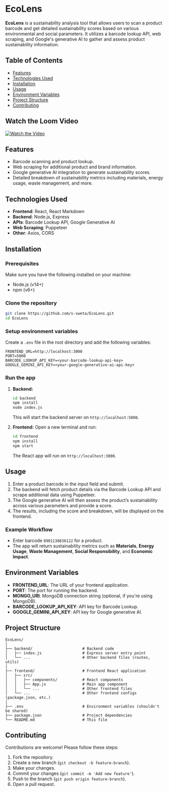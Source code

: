 # EcoLens

**EcoLens** is a sustainability analysis tool that allows users to scan a product barcode and get detailed sustainability scores based on various environmental and social parameters. It utilizes a barcode lookup API, web scraping, and Google's generative AI to gather and assess product sustainability information.

## Table of Contents
- [Features](#features)
- [Technologies Used](#technologies-used)
- [Installation](#installation)
- [Usage](#usage)
- [Environment Variables](#environment-variables)
- [Project Structure](#project-structure)
- [Contributing](#contributing)

## Watch the Loom Video
[![Watch the Video](![image](https://github.com/user-attachments/assets/a03a76c0-9b59-4fc8-b6fc-e105ae6a19c1)
)]([https://www.loom.com/share/your-video-id](https://www.loom.com/share/1a90897126e849f588a3df782ced4258?sid=990ac493-8c10-42c7-beef-24aec5945d3d))

## Features
- Barcode scanning and product lookup.
- Web scraping for additional product and brand information.
- Google generative AI integration to generate sustainability scores.
- Detailed breakdown of sustainability metrics including materials, energy usage, waste management, and more.

## Technologies Used
- **Frontend**: React, React Markdown
- **Backend**: Node.js, Express
- **APIs**: Barcode Lookup API, Google Generative AI
- **Web Scraping**: Puppeteer
- **Other**: Axios, CORS

## Installation

### Prerequisites
Make sure you have the following installed on your machine:
- Node.js (v14+)
- npm (v6+)

### Clone the repository
```bash
git clone https://github.com/s-sweta/EcoLens.git
cd EcoLens
```

### Setup environment variables
Create a `.env` file in the root directory and add the following variables:
```env
FRONTEND_URL=http://localhost:3000
PORT=5000
BARCODE_LOOKUP_API_KEY=<your-barcode-lookup-api-key>
GOOGLE_GEMINI_API_KEY=<your-google-generative-ai-api-key>
```

### Run the app
1. **Backend:**
   ```bash
   cd backend
   npm install
   node index.js
   ```
   This will start the backend server on `http://localhost:5000`.

2. **Frontend:**
   Open a new terminal and run:
   ```bash
   cd frontend
   npm install
   npm start
   ```
   The React app will run on `http://localhost:3000`.

## Usage
1. Enter a product barcode in the input field and submit.
2. The backend will fetch product details via the Barcode Lookup API and scrape additional data using Puppeteer.
3. The Google generative AI will then assess the product’s sustainability across various parameters and provide a score.
4. The results, including the score and breakdown, will be displayed on the frontend.

### Example Workflow
- Enter barcode `8901138836122` for a product.
- The app will return sustainability metrics such as **Materials**, **Energy Usage**, **Waste Management**, **Social Responsibility**, and **Economic Impact**.

## Environment Variables
- **FRONTEND_URL**: The URL of your frontend application.
- **PORT**: The port for running the backend.
- **MONGO_URI**: MongoDB connection string (optional, if you're using MongoDB).
- **BARCODE_LOOKUP_API_KEY**: API key for Barcode Lookup.
- **GOOGLE_GEMINI_API_KEY**: API key for Google generative AI.

## Project Structure
```plaintext
EcoLens/
│
├── backend/                      # Backend code
│   ├── index.js                  # Express server entry point
│   └── ...                       # Other backend files (routes, utils)
│
├── frontend/                     # Frontend React application
│   ├── src/
│   │   ├── components/           # React components
│   │   ├── App.js                # Main app component
│   │   └── ...                   # Other frontend files
│   └── ...                       # Other frontend configs (package.json, etc.)
│
├── .env                          # Environment variables (shouldn't be shared)
├── package.json                  # Project dependencies
└── README.md                     # This file
```

## Contributing
Contributions are welcome! Please follow these steps:
1. Fork the repository.
2. Create a new branch (`git checkout -b feature-branch`).
3. Make your changes.
4. Commit your changes (`git commit -m 'Add new feature'`).
5. Push to the branch (`git push origin feature-branch`).
6. Open a pull request.

